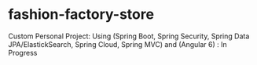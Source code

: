 # fashion-factory-store
Custom Personal Project: Using (Spring Boot, Spring Security, Spring Data JPA/ElastickSearch, Spring Cloud, Spring MVC) and (Angular 6) : In Progress
